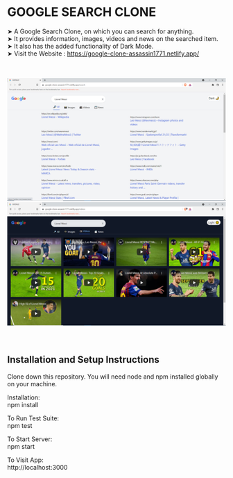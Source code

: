 # GOOGLE SEARCH CLONE

➤ A Google Search Clone, on which you can search for anything.
<br>
➤ It provides information, images, videos and news on the searched item.
<br>
➤ It also has the added functionality of Dark Mode.
<br>
➤ Visit the Website : https://google-clone-assassin1771.netlify.app/

<br>
<br>
<img src="SS/1.png">
<br>
<img src="SS/3.png">
<br>
<br>
<br>

## Installation and Setup Instructions

Clone down this repository. You will need node and npm installed globally on your machine.

Installation:
<br>
npm install

To Run Test Suite:
<br>
npm test

To Start Server:
<br>
npm start

To Visit App:
<br>
http://localhost:3000
<br>
<br>
<br>
